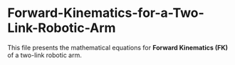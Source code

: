 # Forward-Kinematics-for-a-Two-Link-Robotic-Arm
This file presents the mathematical equations for **Forward Kinematics (FK)** of a two-link robotic arm.

